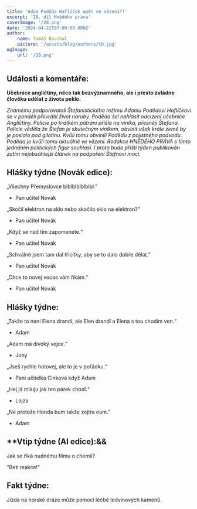 ```yaml
---
title: 'Adam Poděda Haflíček opět ve vězení?!'
excerpt: '28. díl Hnědého práva'
coverImage: '/28.png'
date: '2024-04-22T07:00:00.000Z'
author:
    name: Tomáš Bouchal
    picture: '/assets/blog/authors/tb.jpg'
ogImage:
    url: '/28.png'
---
```

## **Události a komentáře:**

**Učebnice angličtiny, něco tak bezvýznamného, ale i přesto zvládne člověku
udělat z života peklo.**

*Známému podporovateli Štefanistického režimu Adamu Podědovi Haflíčkovi se
v pondělí převrátil život naruby. Poděda šel nahlásit odcizení učebnice
Angličtiny. Policie po krátkém pátrání přišla na viníka, přesněji Štefana.
Policie věděla že Štefan je skutečným viníkem, obvinit však krále země by je
poslalo pod gilotinu. Kvůli tomu obvinili Podědu z pojistného podvodu.
Poděda je kvůli tomu aktuálně ve vězení. Redakce HNĚDÉHO PRÁVA
s tímto jednáním politických figur souhlasí. I proto bude příští týden
publikován zatím nejobsáhlejší článek na podpoření Štefnovi moci.*

## **Hlášky týdne (Novák edice):**

„Všechny Přemyslovce blblblblblblbl.”

- Pan učitel Novák

„Skočil elektron na sklo nebo skočilo sklo na elektron?“

- Pan učitel Novák

„Když se nad tim zapomenete.“

- Pan učitel Novák

„Schválně jsem tam dal třicítky, aby se to dalo dobře dělat.“

- Pan učitel Novák

„Chce to novej vocas vám řikám.“

- Pan učitel Novák


## **Hlášky týdne:**

„Takže to není Elena drandí, ale Elen drandí a Elena s tou chodim ven.“

- Adam

„Adam má divoký vejce.“

- Jony

„Jseš rychle hotovej, ale to je v pořádku.“

- Pani učitelka Cinková když Adam

„Hej já miluju jak ten párek chodí.“

- Lojza

„Ne protože Honda bum takže zejtra oum.“

- Adam

## **Vtip týdne (AI edice):&&

Jak se říká nudnému filmu o chemii?

"Bez reakce!"

## **Fakt týdne:**

Jízda na horské dráze může pomoci léčbě ledvinových kamenů.


